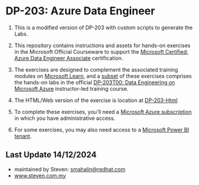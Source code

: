 # DP-203: Azure Data Engineer

1. This is a modified version of DP-203 with custom scripts to generate the Labs. 

2. This repository contains instructions and assets for hands-on exercises in the Microsoft Official Courseware to support the [Microsoft Certified: Azure Data Engineer Associate](https://learn.microsoft.com/certifications/azure-data-engineer/) certification. 

3. The exercises are designed to complement the associated training modules on [Microsoft Learn](https://learn.microsoft.com/training), and a <u>subset</u> of these exercises comprises the hands-on labs in the official [DP-203T00: Data Engineering on Microsoft Azure](https://learn.microsoft.com/training/courses/dp-203t00) instructor-led training course.

4. The HTML/Web version of the exercise is location at [DP-203-Html](https://microsoftlearning.github.io/dp-203-azure-data-engineer/)

5. To complete these exercises, you'll need a [Microsoft Azure subscription](https://azure.microsoft.com/free) in which you have administrative access. 

6. For some exercises, you may also need access to a [Microsoft Power BI tenant](https://learn.microsoft.com/power-bi/fundamentals/service-self-service-signup-for-power-bi).

## Last Update 14/12/2024

* maintained by Steven: smahalin@redhat.com
* www.steven.com.my